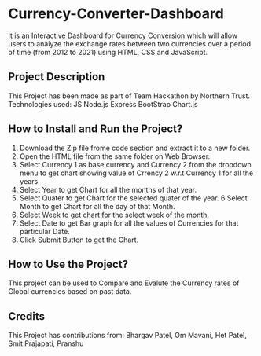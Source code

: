 # Currency-Converter-Dashboard

It is an Interactive Dashboard for Currency Conversion which will allow users to analyze the exchange rates between two currencies over a period of time (from 2012 to 2021) using HTML, CSS and JavaScript.

## Project Description
This Project has been made as part of Team Hackathon by Northern Trust.
Technologies used: 
JS
Node.js
Express
BootStrap
Chart.js

## How to Install and Run the Project?
1. Download the Zip file frome code section and extract it to a new folder.
2. Open the HTML file from the same folder on Web Browser.
3. Select Currency 1 as base currency and Currency 2 from the dropdown menu to get chart showing value of Crrency 2 w.r.t Currency 1 for all the years.
4. Select Year to get Chart for all the months of that year.
5. Select Quater to get Chart for the selected quater of the year.
6 Select Month to get Chart for all the day of that Month.
7. Select Week to get chart for the select week of the month.
8. Select Date to get Bar graph for all the values of Currencies for that particular Date.
9. Click Submit Button to get the Chart.

## How to Use the Project?
This project can be used to Compare and Evalute the Currency rates of Global currencies based on past data.

## Credits
This Project has contributions from:
Bhargav Patel,
Om Mavani,
Het Patel,
Smit Prajapati,
Pranshu